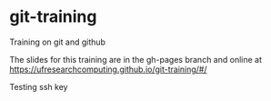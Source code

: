# git-training
Training on git and github

The slides for this training are in the gh-pages branch and online at <https://ufresearchcomputing.github.io/git-training/#/>

Testing ssh key
